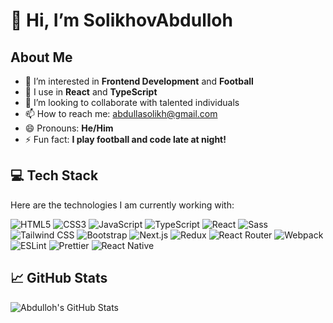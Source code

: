 # 👋 Hi, I’m SolikhovAbdulloh

## About Me
- 👀 I’m interested in **Frontend Development** and **Football**
- 🌱 I use in **React** and **TypeScript**
- 💞️ I’m looking to collaborate with talented individuals
- 📫 How to reach me: abdullasolikh@gmail.com
- 😄 Pronouns: **He/Him**
- ⚡ Fun fact: **I play football and code late at night!**

## 💻 Tech Stack
Here are the technologies I am currently working with:

![HTML5](https://img.shields.io/badge/HTML5-E34F26?style=flat&logo=html5&logoColor=white)
![CSS3](https://img.shields.io/badge/CSS3-1572B6?style=flat&logo=css3&logoColor=white)
![JavaScript](https://img.shields.io/badge/JavaScript-F7DF1E?style=flat&logo=javascript&logoColor=black)
![TypeScript](https://img.shields.io/badge/TypeScript-007acc?style=flat&logo=typescript&logoColor=white)
![React](https://img.shields.io/badge/React-61dafb?style=flat&logo=react&logoColor=white)
![Sass](https://img.shields.io/badge/Sass-CC6699?style=flat&logo=sass&logoColor=white)
![Tailwind CSS](https://img.shields.io/badge/TailwindCSS-38B2AC?style=flat&logo=tailwindcss&logoColor=white)
![Bootstrap](https://img.shields.io/badge/Bootstrap-563D7C?style=flat&logo=bootstrap&logoColor=white)
![Next.js](https://img.shields.io/badge/Next.js-000000?style=flat&logo=next.js&logoColor=white)
![Redux](https://img.shields.io/badge/Redux-764ABC?style=flat&logo=redux&logoColor=white)
![React Router](https://img.shields.io/badge/React_Router-CA4245?style=flat&logo=react-router&logoColor=white)
![Webpack](https://img.shields.io/badge/Webpack-8DD6F9?style=flat&logo=webpack&logoColor=white)
![ESLint](https://img.shields.io/badge/ESLint-4B32C3?style=flat&logo=eslint&logoColor=white)
![Prettier](https://img.shields.io/badge/Prettier-F7B93E?style=flat&logo=prettier&logoColor=black)
![React Native](https://img.shields.io/badge/React_Native-20232A?style=flat&logo=react&logoColor=61DAFB)


## 📈 GitHub Stats
![Abdulloh's GitHub Stats](https://github-readme-stats.vercel.app/api?username=SolikhovAbdulloh&count_private=true&show_icons=true&hide_title=true&hide=prs)


